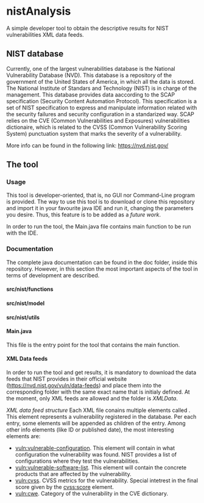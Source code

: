 # nistAnalysis
A simple developer tool to obtain the descriptive results for NIST vulnerabilities XML data feeds. 

## NIST database
Currently, one of the largest vulnerabilities database is the National Vulnerability Database (NVD). This database is a repository of the government of the United States of America, in which all the data is stored. The National Institute of Standars and Technology (NIST) is in charge of the management. This database provides data aaccording to the SCAP specification (Security Content Automation Protocol). This specification is a set of NIST specification to express and manipulate information related with the security failures and security configuration in a standarized way. SCAP relies on the CVE (Common Vulnerabilities and Exposures) vulnerabilities dictionaire, which is related to the CVSS (Common Vulnerability Scoring System) punctuation system that marks the severity of a vulnerability.

More info can be found in the following link: https://nvd.nist.gov/

## The tool
### Usage
This tool is developer-oriented, that is, no GUI nor Command-Line program is provided. The way to use this tool is to download or clone this repository and import it in your favourite java IDE and run it, changing the parameters you desire. Thus, this feature is to be added as a *future work*.

In order to run the tool, the Main.java file contains main function to be run with the IDE. 

### Documentation
The complete java documentation can be found in the doc folder, inside this repository. However, in this section the most important aspects of the tool in terms of development are described.

#### src/nist/functions

#### src/nist/model

#### src/nist/utils

#### Main.java
This file is the entry point for the tool that contains the main function.

#### XML Data feeds
In order to run the tool and get results, it is mandatory to download the data feeds that NIST provides in their official website (https://nvd.nist.gov/vuln/data-feeds) and place them into the corresponding folder with the same exact name that is initialy defined. At the moment, only XML feeds are allowed and the folder is _XMLData_. 

*XML data feed structure*
Each XML file conains multiple elements called <entry>. This element represents a vulnerability registered in the database. Per each entry, some elements will be appended as children of the entry. Among other info elements (like ID or published date), the most interesting elements are:
* <vuln:vulnerable-configuration>. This element will contain in what configuration the vulnerability was found. NIST provides a list of configurations where they test the vulnerabilities.
* <vuln:vulnerable-software-list>. This element will contain the concrete products that are affected by the vulnerability.
* <vuln:cvss>. CVSS metrics for the vulnerability. Special intetrest in the final score given by the <cvss:score> element.
* <vuln:cwe>. Category of the vulnerability in the CVE dictionary.
